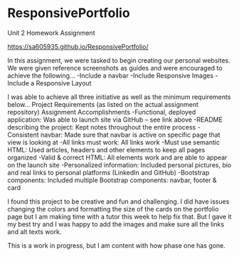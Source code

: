 # ResponsivePortfolio
Unit 2 Homework Assignment

https://sa605935.github.io/ResponsivePortfolio/

In this assignment, we were tasked to begin creating our personal websites. We were given reference screenshots as guides and were encouraged to achieve the following...
-Include a navbar
-Include Responsive Images
-Include a Responsive Layout

I was able to achieve all three initiative as well as the minimum requirements below...
Project Requirements 
(as listed on the actual assignment repository)	Assignment Accomplishments
-Functional, deployed application: Was able to launch site via GitHub – see link above
-README describing the project: Kept notes throughout the entire process
-Consistent navbar: Made sure that navbar is active on specific page that view is looking at
-All links must work: All links work
-Must use semantic HTML: Used articles, headers and other elements to keep all pages organized
-Valid & correct HTML: All elements work and are able to appear on the launch site
-Personalized information: Included personal pictures, bio and real links to personal platforms (LinkedIn and GitHub)
-Bootstrap components: Included multiple Bootstrap components: navbar, footer & card

I found this project to be creative and fun and challenging. I did have issues changing the colors and formatting the size of the cards on the portfolio page but I am making time with a tutor this week to help fix that. But I gave it my best try and I was happy to add the images and make sure all the links and alt texts work.

This is a work in progress, but I am content with how phase one has gone.
